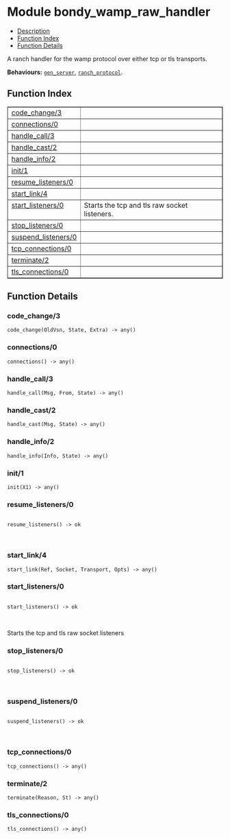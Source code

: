 

# Module bondy_wamp_raw_handler #
* [Description](#description)
* [Function Index](#index)
* [Function Details](#functions)

A ranch handler for the wamp protocol over either tcp or tls transports.

__Behaviours:__ [`gen_server`](gen_server.md), [`ranch_protocol`](ranch_protocol.md).

<a name="index"></a>

## Function Index ##


<table width="100%" border="1" cellspacing="0" cellpadding="2" summary="function index"><tr><td valign="top"><a href="#code_change-3">code_change/3</a></td><td></td></tr><tr><td valign="top"><a href="#connections-0">connections/0</a></td><td></td></tr><tr><td valign="top"><a href="#handle_call-3">handle_call/3</a></td><td></td></tr><tr><td valign="top"><a href="#handle_cast-2">handle_cast/2</a></td><td></td></tr><tr><td valign="top"><a href="#handle_info-2">handle_info/2</a></td><td></td></tr><tr><td valign="top"><a href="#init-1">init/1</a></td><td></td></tr><tr><td valign="top"><a href="#resume_listeners-0">resume_listeners/0</a></td><td></td></tr><tr><td valign="top"><a href="#start_link-4">start_link/4</a></td><td></td></tr><tr><td valign="top"><a href="#start_listeners-0">start_listeners/0</a></td><td>
Starts the tcp and tls raw socket listeners.</td></tr><tr><td valign="top"><a href="#stop_listeners-0">stop_listeners/0</a></td><td></td></tr><tr><td valign="top"><a href="#suspend_listeners-0">suspend_listeners/0</a></td><td></td></tr><tr><td valign="top"><a href="#tcp_connections-0">tcp_connections/0</a></td><td></td></tr><tr><td valign="top"><a href="#terminate-2">terminate/2</a></td><td></td></tr><tr><td valign="top"><a href="#tls_connections-0">tls_connections/0</a></td><td></td></tr></table>


<a name="functions"></a>

## Function Details ##

<a name="code_change-3"></a>

### code_change/3 ###

`code_change(OldVsn, State, Extra) -> any()`

<a name="connections-0"></a>

### connections/0 ###

`connections() -> any()`

<a name="handle_call-3"></a>

### handle_call/3 ###

`handle_call(Msg, From, State) -> any()`

<a name="handle_cast-2"></a>

### handle_cast/2 ###

`handle_cast(Msg, State) -> any()`

<a name="handle_info-2"></a>

### handle_info/2 ###

`handle_info(Info, State) -> any()`

<a name="init-1"></a>

### init/1 ###

`init(X1) -> any()`

<a name="resume_listeners-0"></a>

### resume_listeners/0 ###

<pre><code>
resume_listeners() -&gt; ok
</code></pre>
<br />

<a name="start_link-4"></a>

### start_link/4 ###

`start_link(Ref, Socket, Transport, Opts) -> any()`

<a name="start_listeners-0"></a>

### start_listeners/0 ###

<pre><code>
start_listeners() -&gt; ok
</code></pre>
<br />

Starts the tcp and tls raw socket listeners

<a name="stop_listeners-0"></a>

### stop_listeners/0 ###

<pre><code>
stop_listeners() -&gt; ok
</code></pre>
<br />

<a name="suspend_listeners-0"></a>

### suspend_listeners/0 ###

<pre><code>
suspend_listeners() -&gt; ok
</code></pre>
<br />

<a name="tcp_connections-0"></a>

### tcp_connections/0 ###

`tcp_connections() -> any()`

<a name="terminate-2"></a>

### terminate/2 ###

`terminate(Reason, St) -> any()`

<a name="tls_connections-0"></a>

### tls_connections/0 ###

`tls_connections() -> any()`

